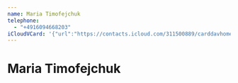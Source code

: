 ```yaml
---
name: Maria Timofejchuk
telephone:
  - "+4916094668203"
iCloudVCard: '{"url":"https://contacts.icloud.com/311500889/carddavhome/card/B790EF42-BE13-4755-9386-E5E352759F34.vcf","etag":"\"ld4nidu1\"","data":"BEGIN:VCARD\r\nVERSION:3.0\r\nFN:\r\nN:Timofejchuk;Maria;;;\r\nUID:F17AE9B0-A617-4CDF-8C9E-E8C6ABDE656E\r\nPRODID:-//Apple Inc.//iOS 16.2//EN\r\nREV:2025-04-03T22:03:56Z\r\nORG:;\r\nTEL:+4916094668203\r\nEND:VCARD"}'
---
```

# Maria Timofejchuk